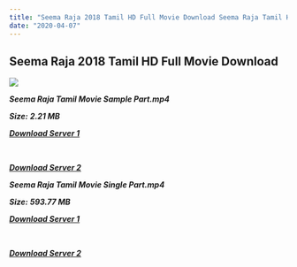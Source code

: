 ```yaml
---
title: "Seema Raja 2018 Tamil HD Full Movie Download Seema Raja Tamil HD Movie Download"
date: "2020-04-07"
---
```


## Seema Raja 2018 Tamil HD Full Movie Download 

![](https://images.moviebuff.com/776966f5-0c59-4e43-bd2e-6689312b7326?w=1000)

**_Seema Raja Tamil Movie Sample Part.mp4_**

**_Size:_** **_2.21 MB_**

**_[Download Server 1](http://b7.wetransfer.vip/files/Tamil{dd491190c7c44e72d5bc6265d8d28d52dc406d5dbea1734fee0f652b09d71bf7}20Movies/Tamil{dd491190c7c44e72d5bc6265d8d28d52dc406d5dbea1734fee0f652b09d71bf7}202018{dd491190c7c44e72d5bc6265d8d28d52dc406d5dbea1734fee0f652b09d71bf7}20Movies/Seema{dd491190c7c44e72d5bc6265d8d28d52dc406d5dbea1734fee0f652b09d71bf7}20Raja{dd491190c7c44e72d5bc6265d8d28d52dc406d5dbea1734fee0f652b09d71bf7}20(2018)/Seema{dd491190c7c44e72d5bc6265d8d28d52dc406d5dbea1734fee0f652b09d71bf7}20Raja{dd491190c7c44e72d5bc6265d8d28d52dc406d5dbea1734fee0f652b09d71bf7}20(2018){dd491190c7c44e72d5bc6265d8d28d52dc406d5dbea1734fee0f652b09d71bf7}20Proper{dd491190c7c44e72d5bc6265d8d28d52dc406d5dbea1734fee0f652b09d71bf7}20HDRip/Seema{dd491190c7c44e72d5bc6265d8d28d52dc406d5dbea1734fee0f652b09d71bf7}20Raja{dd491190c7c44e72d5bc6265d8d28d52dc406d5dbea1734fee0f652b09d71bf7}20(2018){dd491190c7c44e72d5bc6265d8d28d52dc406d5dbea1734fee0f652b09d71bf7}20Sample{dd491190c7c44e72d5bc6265d8d28d52dc406d5dbea1734fee0f652b09d71bf7}20(640x360).mp4)_**

**_[  
](http://b7.wetransfer.vip/files/Tamil{dd491190c7c44e72d5bc6265d8d28d52dc406d5dbea1734fee0f652b09d71bf7}20Movies/Tamil{dd491190c7c44e72d5bc6265d8d28d52dc406d5dbea1734fee0f652b09d71bf7}202018{dd491190c7c44e72d5bc6265d8d28d52dc406d5dbea1734fee0f652b09d71bf7}20Movies/Seema{dd491190c7c44e72d5bc6265d8d28d52dc406d5dbea1734fee0f652b09d71bf7}20Raja{dd491190c7c44e72d5bc6265d8d28d52dc406d5dbea1734fee0f652b09d71bf7}20(2018)/Seema{dd491190c7c44e72d5bc6265d8d28d52dc406d5dbea1734fee0f652b09d71bf7}20Raja{dd491190c7c44e72d5bc6265d8d28d52dc406d5dbea1734fee0f652b09d71bf7}20(2018){dd491190c7c44e72d5bc6265d8d28d52dc406d5dbea1734fee0f652b09d71bf7}20Proper{dd491190c7c44e72d5bc6265d8d28d52dc406d5dbea1734fee0f652b09d71bf7}20HDRip/Seema{dd491190c7c44e72d5bc6265d8d28d52dc406d5dbea1734fee0f652b09d71bf7}20Raja{dd491190c7c44e72d5bc6265d8d28d52dc406d5dbea1734fee0f652b09d71bf7}20(2018){dd491190c7c44e72d5bc6265d8d28d52dc406d5dbea1734fee0f652b09d71bf7}20Sample{dd491190c7c44e72d5bc6265d8d28d52dc406d5dbea1734fee0f652b09d71bf7}20(640x360).mp4)_**

**_[Download Server 2](http://b7.wetransfer.vip/files/Tamil{dd491190c7c44e72d5bc6265d8d28d52dc406d5dbea1734fee0f652b09d71bf7}20Movies/Tamil{dd491190c7c44e72d5bc6265d8d28d52dc406d5dbea1734fee0f652b09d71bf7}202018{dd491190c7c44e72d5bc6265d8d28d52dc406d5dbea1734fee0f652b09d71bf7}20Movies/Seema{dd491190c7c44e72d5bc6265d8d28d52dc406d5dbea1734fee0f652b09d71bf7}20Raja{dd491190c7c44e72d5bc6265d8d28d52dc406d5dbea1734fee0f652b09d71bf7}20(2018)/Seema{dd491190c7c44e72d5bc6265d8d28d52dc406d5dbea1734fee0f652b09d71bf7}20Raja{dd491190c7c44e72d5bc6265d8d28d52dc406d5dbea1734fee0f652b09d71bf7}20(2018){dd491190c7c44e72d5bc6265d8d28d52dc406d5dbea1734fee0f652b09d71bf7}20Proper{dd491190c7c44e72d5bc6265d8d28d52dc406d5dbea1734fee0f652b09d71bf7}20HDRip/Seema{dd491190c7c44e72d5bc6265d8d28d52dc406d5dbea1734fee0f652b09d71bf7}20Raja{dd491190c7c44e72d5bc6265d8d28d52dc406d5dbea1734fee0f652b09d71bf7}20(2018){dd491190c7c44e72d5bc6265d8d28d52dc406d5dbea1734fee0f652b09d71bf7}20Sample{dd491190c7c44e72d5bc6265d8d28d52dc406d5dbea1734fee0f652b09d71bf7}20(640x360).mp4)_**

**_Seema Raja Tamil Movie Single Part.mp4_**

**_Size:_** **_593.77 MB_**

**_[Download Server 1](http://b7.wetransfer.vip/files/Tamil{dd491190c7c44e72d5bc6265d8d28d52dc406d5dbea1734fee0f652b09d71bf7}20Movies/Tamil{dd491190c7c44e72d5bc6265d8d28d52dc406d5dbea1734fee0f652b09d71bf7}202018{dd491190c7c44e72d5bc6265d8d28d52dc406d5dbea1734fee0f652b09d71bf7}20Movies/Seema{dd491190c7c44e72d5bc6265d8d28d52dc406d5dbea1734fee0f652b09d71bf7}20Raja{dd491190c7c44e72d5bc6265d8d28d52dc406d5dbea1734fee0f652b09d71bf7}20(2018)/Seema{dd491190c7c44e72d5bc6265d8d28d52dc406d5dbea1734fee0f652b09d71bf7}20Raja{dd491190c7c44e72d5bc6265d8d28d52dc406d5dbea1734fee0f652b09d71bf7}20(2018){dd491190c7c44e72d5bc6265d8d28d52dc406d5dbea1734fee0f652b09d71bf7}20Proper{dd491190c7c44e72d5bc6265d8d28d52dc406d5dbea1734fee0f652b09d71bf7}20HDRip/Seema{dd491190c7c44e72d5bc6265d8d28d52dc406d5dbea1734fee0f652b09d71bf7}20Raja{dd491190c7c44e72d5bc6265d8d28d52dc406d5dbea1734fee0f652b09d71bf7}20(2018){dd491190c7c44e72d5bc6265d8d28d52dc406d5dbea1734fee0f652b09d71bf7}20Single{dd491190c7c44e72d5bc6265d8d28d52dc406d5dbea1734fee0f652b09d71bf7}20Part{dd491190c7c44e72d5bc6265d8d28d52dc406d5dbea1734fee0f652b09d71bf7}20(640x360).mp4)_**

**_[  
](http://b7.wetransfer.vip/files/Tamil{dd491190c7c44e72d5bc6265d8d28d52dc406d5dbea1734fee0f652b09d71bf7}20Movies/Tamil{dd491190c7c44e72d5bc6265d8d28d52dc406d5dbea1734fee0f652b09d71bf7}202018{dd491190c7c44e72d5bc6265d8d28d52dc406d5dbea1734fee0f652b09d71bf7}20Movies/Seema{dd491190c7c44e72d5bc6265d8d28d52dc406d5dbea1734fee0f652b09d71bf7}20Raja{dd491190c7c44e72d5bc6265d8d28d52dc406d5dbea1734fee0f652b09d71bf7}20(2018)/Seema{dd491190c7c44e72d5bc6265d8d28d52dc406d5dbea1734fee0f652b09d71bf7}20Raja{dd491190c7c44e72d5bc6265d8d28d52dc406d5dbea1734fee0f652b09d71bf7}20(2018){dd491190c7c44e72d5bc6265d8d28d52dc406d5dbea1734fee0f652b09d71bf7}20Proper{dd491190c7c44e72d5bc6265d8d28d52dc406d5dbea1734fee0f652b09d71bf7}20HDRip/Seema{dd491190c7c44e72d5bc6265d8d28d52dc406d5dbea1734fee0f652b09d71bf7}20Raja{dd491190c7c44e72d5bc6265d8d28d52dc406d5dbea1734fee0f652b09d71bf7}20(2018){dd491190c7c44e72d5bc6265d8d28d52dc406d5dbea1734fee0f652b09d71bf7}20Single{dd491190c7c44e72d5bc6265d8d28d52dc406d5dbea1734fee0f652b09d71bf7}20Part{dd491190c7c44e72d5bc6265d8d28d52dc406d5dbea1734fee0f652b09d71bf7}20(640x360).mp4)_**

**_[Download Server 2](http://b7.wetransfer.vip/files/Tamil{dd491190c7c44e72d5bc6265d8d28d52dc406d5dbea1734fee0f652b09d71bf7}20Movies/Tamil{dd491190c7c44e72d5bc6265d8d28d52dc406d5dbea1734fee0f652b09d71bf7}202018{dd491190c7c44e72d5bc6265d8d28d52dc406d5dbea1734fee0f652b09d71bf7}20Movies/Seema{dd491190c7c44e72d5bc6265d8d28d52dc406d5dbea1734fee0f652b09d71bf7}20Raja{dd491190c7c44e72d5bc6265d8d28d52dc406d5dbea1734fee0f652b09d71bf7}20(2018)/Seema{dd491190c7c44e72d5bc6265d8d28d52dc406d5dbea1734fee0f652b09d71bf7}20Raja{dd491190c7c44e72d5bc6265d8d28d52dc406d5dbea1734fee0f652b09d71bf7}20(2018){dd491190c7c44e72d5bc6265d8d28d52dc406d5dbea1734fee0f652b09d71bf7}20Proper{dd491190c7c44e72d5bc6265d8d28d52dc406d5dbea1734fee0f652b09d71bf7}20HDRip/Seema{dd491190c7c44e72d5bc6265d8d28d52dc406d5dbea1734fee0f652b09d71bf7}20Raja{dd491190c7c44e72d5bc6265d8d28d52dc406d5dbea1734fee0f652b09d71bf7}20(2018){dd491190c7c44e72d5bc6265d8d28d52dc406d5dbea1734fee0f652b09d71bf7}20Single{dd491190c7c44e72d5bc6265d8d28d52dc406d5dbea1734fee0f652b09d71bf7}20Part{dd491190c7c44e72d5bc6265d8d28d52dc406d5dbea1734fee0f652b09d71bf7}20(640x360).mp4)_**
